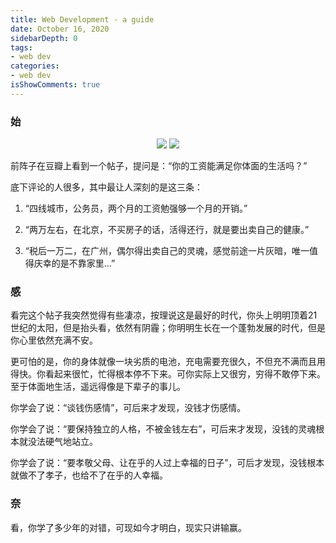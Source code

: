 ```yaml
---
title: Web Development - a guide
date: October 16, 2020
sidebarDepth: 0
tags:
- web dev
categories:
- web dev
isShowComments: true
---
```


<Boxx/>

### 始
<p align="center">
    <img src="https://images.pexels.com/photos/416117/pexels-photo-416117.jpeg?auto=compress&cs=tinysrgb&dpr=1&w=323"/>
    <img src="https://images.pexels.com/photos/913416/pexels-photo-913416.jpeg?auto=compress&cs=tinysrgb&dpr=1&w=363    "/>
</p>

前阵子在豆瓣上看到一个帖子，提问是：“你的工资能满足你体面的生活吗？”

底下评论的人很多，其中最让人深刻的是这三条：

1. “四线城市，公务员，两个月的工资勉强够一个月的开销。”

2. “两万左右，在北京，不买房子的话，活得还行，就是要出卖自己的健康。”

3. “税后一万二，在广州，偶尔得出卖自己的灵魂，感觉前途一片灰暗，唯一值得庆幸的是不靠家里…”

### 感

看完这个帖子我突然觉得有些凄凉，按理说这是最好的时代，你头上明明顶着21世纪的太阳，但是抬头看，依然有阴霾；你明明生长在一个蓬勃发展的时代，但是你心里依然充满不安。

更可怕的是，你的身体就像一块劣质的电池，充电需要充很久，不但充不满而且用得快。你看起来很忙，忙得根本停不下来。可你实际上又很穷，穷得不敢停下来。至于体面地生活，遥远得像是下辈子的事儿。

你学会了说：“谈钱伤感情”，可后来才发现，没钱才伤感情。

你学会了说：“要保持独立的人格，不被金钱左右”，可后来才发现，没钱的灵魂根本就没法硬气地站立。

你学会了说：“要孝敬父母、让在乎的人过上幸福的日子”，可后才发现，没钱根本就做不了孝子，也给不了在乎的人幸福。

### 奈

看，你学了多少年的对错，可现如今才明白，现实只讲输赢。

<Reward/>